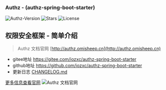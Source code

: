### Authz - (authz-spring-boot-starter)

![Authz-Version](https://img.shields.io/static/v1?label=version&message=1.2.10&color=ec8c47&link=http:%2F%2Fauthz.omisheep.cn&link=http:%2F%2Fauthz.omisheep.cn)
![Stars](https://img.shields.io/github/stars/iozxc/authz-spring-boot-starter?color=e879b0)
![License](https://img.shields.io/github/license/iozxc/authz-spring-boot-starter)

## 权限安全框架 - 简单介绍

> Authz 文档官网 [http://authz.omisheep.cn](http://authz.omisheep.cn)

- gitee地址 https://gitee.com/iozxc/authz-spring-boot-starter
- github地址 https://github.com/iozxc/authz-spring-boot-starter
- 更新日志 <a href='CHANGELOG.md'>CHANGELOG.md</a>

[更多信息查看官网](http://authz.omisheep.cn)
![Authz 文档官网](https://tva1.sinaimg.cn/large/e6c9d24egy1h51noscn3ij218f0u0q61.jpg)

